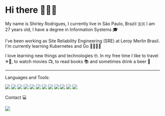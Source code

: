 # Hi there 🙋🏼‍♀️ 

My name is Shirley Rodrigues, I currently live in São Paulo, Brazil 🇧🇷 I am 27 years old, I have a degree in Information Systems 🎓

I've been working as Site Reliability Engineering (SRE) at Leroy Merlin Brasil. I'm currently learning Kubernetes and Go 👩🏼‍💻📖

I love learning new things and technologies 🤓. In my free time I like to travel ✈🧳, to watch movies 📺, to read books 📚 and sometimes drink a beer 🍺

<hr/>

Languages and Tools:

<img src="https://img.shields.io/badge/Linux-FCC624?style=for-the-badge&logo=linux&logoColor=black" style="max-width:100%;"> <img src="https://img.shields.io/badge/Visual_Studio_Code-0078D4?style=for-the-badge&logo=visual%20studio%20code&logoColor=white" style="max-width:100%;"> <img src="https://img.shields.io/badge/Git-F05032?style=for-the-badge&logo=git&logoColor=white" style="max-width:100%;"> <img src="https://img.shields.io/badge/Amazon_AWS-232F3E?style=for-the-badge&logo=amazon-aws&logoColor=white" style="max-width:100%;"> <img src="https://img.shields.io/badge/Terraform-623CE4?style=for-the-badge&logo=terraform&logoColor=white" style="max-width:100%;"> <img src="https://img.shields.io/badge/Ansible-EE0000?style=for-the-badge&logo=ansible&logoColor=white" style="max-width:100%;"> <img src="https://img.shields.io/badge/Jenkins-D24939?style=for-the-badge&logo=jenkins&logoColor=white" style="max-width:100%;"> <img src="https://img.shields.io/badge/Elastic-005571?style=for-the-badge&logo=Elastic&logoColor=white" style="max-width:100%;"> <img src="https://img.shields.io/badge/Docker-2CA5E0?style=for-the-badge&logo=docker&logoColor=white" style="max-width:100%;"> <img src="https://img.shields.io/badge/kubernetes-326ce5.svg?&style=for-the-badge&logo=kubernetes&logoColor=white" style="max-width:100%;"> <img src="https://img.shields.io/badge/Go-00ADD8?style=for-the-badge&logo=go&logoColor=white" style="max-width:100%;"> <img src="https://img.shields.io/badge/Datadog-632CA6?style=for-the-badge&logo=datadog&logoColor=white" style="max-width:100%;">

Contact 💻

<a href="https://www.linkedin.com/in/shirley-rodrigues11" rel="nofollow">
  <img src="https://img.shields.io/badge/LinkedIn-0077B5?style=for-the-badge&logo=linkedin&logoColor=white" style="max-width:100%;">
</a>
